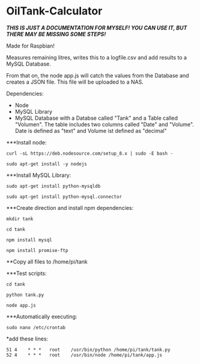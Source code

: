 # OilTank-Calculator

***THIS IS JUST A DOCUMENTATION FOR MYSELF! YOU CAN USE IT, BUT THERE MAY BE MISSING SOME STEPS!***


Made for Raspbian!

Measures remaining litres, writes this to a logfile.csv and add results to a MySQL Database.

From that on, the node app.js will catch the values from the Database and creates a JSON file. This file will be uploaded to a NAS.

Dependencies:

- Node
- MySQL Library
- MySQL Database with a Databse called "Tank" and a Table called "Volumen". The table includes two columns called "Date" and "Volume". Date is defined as "text" and Volume ist defined as "decimal"


***Install node:

```curl -sL https://deb.nodesource.com/setup_8.x | sudo -E bash -```

```sudo apt-get install -y nodejs```


***Install MySQL Library:

```sudo apt-get install python-mysqldb```

```sudo apt-get install python-mysql.connector```


***Create direction and install npm dependencies:

```mkdir tank```

```cd tank```

```npm install mysql```

```npm install promise-ftp```



**Copy all files to /home/pi/tank

***Test scripts:

```cd tank```

```python tank.py```

```node app.js```




***Automatically executing:

```sudo nano /etc/crontab```

*add these lines:

```
51 4    * * *   root    /usr/bin/python /home/pi/tank/tank.py
52 4    * * *   root    /usr/bin/node /home/pi/tank/app.js
```

